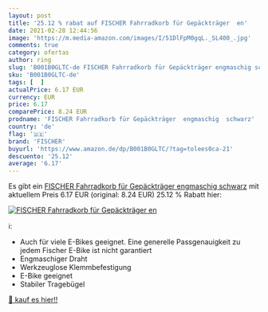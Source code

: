 ```yaml
---
layout: post
title: '25.12 % rabat auf FISCHER Fahrradkorb für Gepäckträger  en'
date: 2021-02-28 12:44:56
image: 'https://m.media-amazon.com/images/I/51DlFpM0gqL._SL400_.jpg'
comments: true
category: ofertas
author: ring
slug: 'B001B0GLTC-de FISCHER Fahrradkorb für Gepäckträger engmaschig schwarz'
sku: 'B001B0GLTC-de'
tags: [  ]
actualPrice: 6.17 EUR
currency: EUR
price: 6.17
comparePrice: 8.24 EUR
prodname: 'FISCHER Fahrradkorb für Gepäckträger  engmaschig  schwarz'
country: 'de'
flag: '🇩🇪'
brand: 'FISCHER'
buyurl: 'https://www.amazon.de/dp/B001B0GLTC/?tag=tolees0ca-21'
descuento: '25.12'
average: '6.17'
---
```


Es gibt ein [FISCHER Fahrradkorb für Gepäckträger  engmaschig  schwarz](https://www.amazon.de/dp/B001B0GLTC/?tag=tolees0ca-21) mit aktuellem Preis 6.17 EUR (original: 8.24 EUR) 25.12 % Rabatt hier:

[![FISCHER Fahrradkorb für Gepäckträger  en](https://m.media-amazon.com/images/I/51DlFpM0gqL._SL400_.jpg)](https://www.amazon.de/dp/B001B0GLTC/?tag=tolees0ca-21)

ℹ️:

- Auch für viele E-Bikes geeignet. Eine generelle Passgenauigkeit zu jedem Fischer E-Bike ist nicht garantiert
- Engmaschiger Draht
- Werkzeuglose Klemmbefestigung
- E-Bike geeignet
- Stabiler Tragebügel

[🛒 kauf es hier!!](https://www.amazon.de/dp/B001B0GLTC/?tag=tolees0ca-21)

